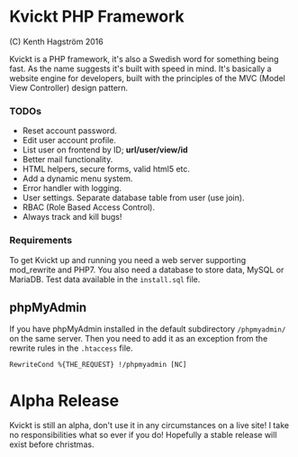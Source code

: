 Kvickt PHP Framework
====================
(C) Kenth Hagström 2016

Kvickt is a PHP framework, it's also a Swedish word for something being fast. As the name suggests it's built with speed in mind. It's basically a website engine for developers, built with the principles of the MVC (Model View Controller) design pattern.

### TODOs

* Reset account password.
* Edit user account profile.
* List user on frontend by ID; **url/user/view/id**
* Better mail functionality.
* HTML helpers, secure forms, valid html5 etc.
* Add a dynamic menu system.
* Error handler with logging.
* User settings. Separate database table from user (use join).
* RBAC (Role Based Access Control).
* Always track and kill bugs!

### Requirements

To get Kvickt up and running you need a web server supporting mod_rewrite and PHP7. You also need a database to store data, MySQL or MariaDB. Test data available in the `install.sql` file.

## phpMyAdmin

If you have phpMyAdmin installed in the default subdirectory `/phpmyadmin/` on the same server. Then you need to add it as an exception from the rewrite rules in the `.htaccess` file.

    RewriteCond %{THE_REQUEST} !/phpmyadmin [NC]

# Alpha Release

Kvickt is still an alpha, don't use it in any circumstances on a live site! I take no responsibilities what so ever if you do! Hopefully a stable release will exist before christmas.